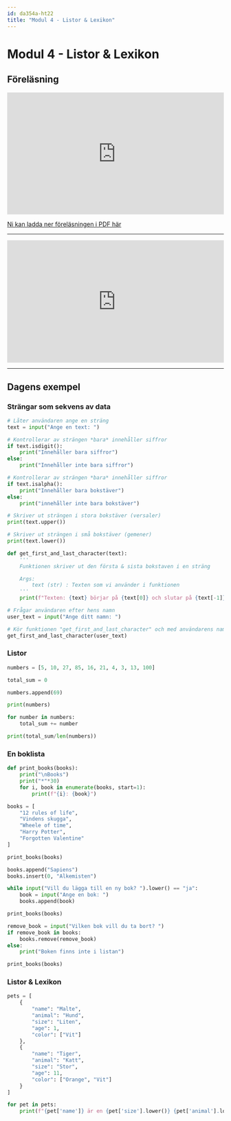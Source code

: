 ```yaml
---
id: da354a-ht22
title: "Modul 4 - Listor & Lexikon"
---
```


# Modul 4 - Listor & Lexikon

## Föreläsning

<div class="frame">
    <div style="left: 0; width: 100%; height: 0; position: relative; padding-bottom: 56.1972%;"><iframe src="https://speakerdeck.com/player/63c76f062b684143857e84a26925dd42" style="top: 0; left: 0; width: 100%; height: 100%; position: absolute; border: 0;" allowfullscreen scrolling="no" allow="encrypted-media;"></iframe></div>
</div>

[Ni kan ladda ner föreläsningen i PDF här](../pdf/2021-listor.pdf)

---

<div class="video-frame">
    <div style="left: 0; width: 100%; height: 0; position: relative; padding-bottom: 56.25%;"><iframe src="https://www.youtube.com/embed/LE7bjJ_0zHA?rel=0" style="top: 0; left: 0; width: 100%; height: 100%; position: absolute; border: 0;" allowfullscreen scrolling="no" allow="accelerometer; clipboard-write; encrypted-media; gyroscope; picture-in-picture;"></iframe></div>
</div>

---

## Dagens exempel

### Strängar som sekvens av data

```python
# Låter användaren ange en sträng
text = input("Ange en text: ")

# Kontrollerar av strängen *bara* innehåller siffror
if text.isdigit():
    print("Innehåller bara siffror")
else:
    print("Innehåller inte bara siffror")

# Kontrollerar av strängen *bara* innehåller siffror
if text.isalpha():
    print("Innehåller bara bokstäver")
else:
    print("innehåller inte bara bokstäver")

# Skriver ut strängen i stora bokstäver (versaler)
print(text.upper())

# Skriver ut strängen i små bokstäver (gemener)
print(text.lower())

def get_first_and_last_character(text):
    '''
    Funktionen skriver ut den första & sista bokstaven i en sträng

    Args:
        text (str) : Texten som vi använder i funktionen
    '''
    print(f"Texten: {text} börjar på {text[0]} och slutar på {text[-1]}")

# Frågar användaren efter hens namn
user_text = input("Ange ditt namn: ")

# Kör funktionen "get_first_and_last_character" och med användarens namn
get_first_and_last_character(user_text)
```

### Listor

```python
numbers = [5, 10, 27, 85, 16, 21, 4, 3, 13, 100]

total_sum = 0

numbers.append(69)

print(numbers)

for number in numbers:
    total_sum += number

print(total_sum/len(numbers))
```

### En boklista

```python
def print_books(books):
    print("\nBooks")
    print("*"*30)
    for i, book in enumerate(books, start=1):
        print(f"{i}: {book}")

books = [
    "12 rules of life",
    "Vindens skugga",
    "Wheele of time",
    "Harry Potter",
    "Forgotten Valentine"
]

print_books(books)

books.append("Sapiens")
books.insert(0, "Alkemisten")

while input("Vill du lägga till en ny bok? ").lower() == "ja":
    book = input("Ange en bok: ")
    books.append(book)

print_books(books)

remove_book = input("Vilken bok vill du ta bort? ")
if remove_book in books:
    books.remove(remove_book)
else:
    print("Boken finns inte i listan")

print_books(books)

```

### Listor & Lexikon

```python
pets = [
    {
        "name": "Malte",
        "animal": "Hund",
        "size": "Liten",
        "age": 1,
        "color": ["Vit"]
    },
    {
        "name": "Tiger",
        "animal": "Katt",
        "size": "Stor",
        "age": 11,
        "color": ["Orange", "Vit"]
    }
]

for pet in pets:
    print(f"{pet['name']} är en {pet['size'].lower()} {pet['animal'].lower()} och har färgerna {', '.join(pet['color'])}")

```